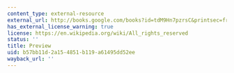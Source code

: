 ```yaml
---
content_type: external-resource
external_url: http://books.google.com/books?id=tdM9Hn7pzrsC&printsec=frontcover&source=gbs_navlinks_s#v=onepage&q=&f=false
has_external_license_warning: true
license: https://en.wikipedia.org/wiki/All_rights_reserved
status: ''
title: Preview
uid: b57bb11d-2a15-4851-b119-a61495dd52ee
wayback_url: ''
---
```

